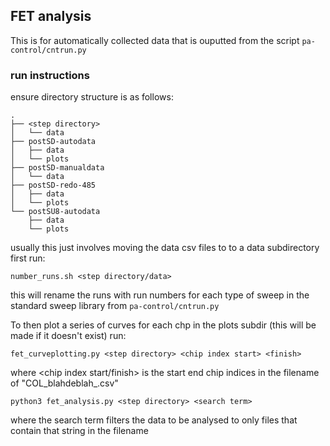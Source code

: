 ## FET analysis

This is for automatically collected data that is ouputted
from the script `pa-control/cntrun.py`

### run instructions
ensure directory structure is as follows:

    .
    ├── <step directory>
    │   └── data
    ├── postSD-autodata
    │   ├── data
    │   └── plots
    ├── postSD-manualdata
    │   └── data
    ├── postSD-redo-485
    │   ├── data
    │   └── plots
    └── postSU8-autodata
        ├── data
        └── plots
usually this just involves moving the data csv files to to a data subdirectory
first run:

    number_runs.sh <step directory/data>

this will rename the runs with run numbers for each type of sweep in the standard sweep library from `pa-control/cntrun.py`

To then plot a series of curves for each chp in the plots subdir (this will be made if it doesn't exist) run:

    fet_curveplotting.py <step directory> <chip index start> <finish>

where <chip index start/finish> is the start end chip indices in the filename
of "COL<chip index>\_blahdeblah\_.csv"

    python3 fet_analysis.py <step directory> <search term>

where the search term filters the data to be analysed to only files that contain that string in the filename
